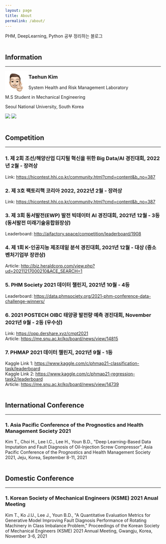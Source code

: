 ```yaml
---
layout: page
title: About
permalink: /about/
---
```


PHM, DeepLearning, Python 공부 정리하는 블로그<br><br>

## Information
---

<img src="/public/img/kth1.png" align="left" style="width:15%; height:auto">

### Taehun Kim <br>

System Health and Risk Management Laboratory

M.S Student in Mechanical Engineering

Seoul National University, South Korea

<a href = "https://www.instagram.com/tae_____hun/">
  <img src = "http://img.shields.io/badge/-Instagram-black?style=flat&logo=Instagram&link=https://instagram.com/alpox.dev/"
                                                        style="height : auto;"/></a>
<a href="https://github.com/SSSAMKIM/SSSAMKIM.github.io">
    <img 
        src="http://img.shields.io/badge/-Tech%20Blog-655ced?style=flat&logo=github&link=https://alpox.kr"
        style="height : auto; margin-right : 10px;"/>
</a>
<br>
<br>

## Competition
---

### 1. 제 2회 조선/해양산업 디지털 혁신을 위한 Big Data/AI 경진대회, 2022년 2월 - 장려상
Link: <a href="https://hicontest.hhi.co.kr/community.html?cmd=content&b_no=387">https://hicontest.hhi.co.kr/community.html?cmd=content&b_no=387</a>
<br>
### 2. 제 3호 팩토리핵 코리아 2022, 2022년 2월 - 장려상
Link: <a href="https://hicontest.hhi.co.kr/community.html?cmd=content&b_no=387">https://hicontest.hhi.co.kr/community.html?cmd=content&b_no=387</a>
<br>
### 3. 제 3회 동서발전(EWP) 발전 빅데이터 AI 경진대회, 2021년 12월 - 3등 (동서발전 미래기술융합원장상)
Leaderboard: <a href="http://aifactory.space/competition/leaderboard/1908">http://aifactory.space/competition/leaderboard/1908</a>
<br>
### 4. 제 1회 K-인공지능 제조데잍 분석 경진대회, 2021년 12월 - 대상 (중소벤처기업부 장관상)
Article: <a href="http://biz.heraldcorp.com/view.php?ud=20211217000210&ACE_SEARCH=1">http://biz.heraldcorp.com/view.php?ud=20211217000210&ACE_SEARCH=1</a>
<br>
### 5. PHM Society 2021 데이터 챌린지, 2021년 10월 - 4등
Leaderboard: <a href="https://data.phmsociety.org/2021-phm-conference-data-challenge-winners/">https://data.phmsociety.org/2021-phm-conference-data-challenge-winners/</a>
<br>
### 6. 2021 POSTECH OIBC 태양광 발전량 예측 경진대회, November 2021년 9월 - 2등 (우수상)
Link: <a href="https://opp.dershare.xyz/cmpt2021">https://opp.dershare.xyz/cmpt2021</a>
<br>
Article: <a href="https://me.snu.ac.kr/ko/board/news/view/14815">https://me.snu.ac.kr/ko/board/news/view/14815</a>
<br>
### 7. PHMAP 2021 데이터 챌린지, 2021년 9월 - 1등
Kaggle Link 1: <a href="https://www.kaggle.com/c/phmap21-classification-task/leaderboard">https://www.kaggle.com/c/phmap21-classification-task/leaderboard</a>
<br>
Kaggle Link 2: <a href="https://www.kaggle.com/c/phmap21-regression-task2/leaderboard">https://www.kaggle.com/c/phmap21-regression-task2/leaderboard</a>
<br>
Article: <a href="https://me.snu.ac.kr/ko/board/news/view/14739">https://me.snu.ac.kr/ko/board/news/view/14739</a>
<br>
<br>

## International Conference
---

### 1. Asia Pacific Conference of the Prognostics and Health Management Society 2021
Kim T., Choi H., Lee I.C., Lee H., Youn B.D., "Deep Learning-Based Data Imputation and Fault Diagnosis of Oil-Injection Screw Compressor", Asia Pacific Conference of the Prognostics and Health Management Society 2021, Jeju, Korea, September 8-11, 2021
<br>
<br>

## Domestic Conference
---

### 1. Korean Society of Mechanical Engineers (KSME) 2021 Anual Meeting
Kim T., Ko J.U., Lee J., Youn B.D., "A Quantitative Evaluation Metrics for Generative Model Improving Fault Diagnosis Performance of Rotating Machinery in Class Imbalance Problem," Proceedings of the Korean Society of Mechanical Engineers (KSME) 2021 Annual Meeting, Gwangju, Korea, November 3-6, 2021
